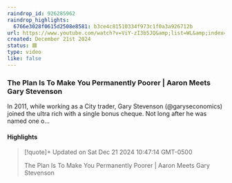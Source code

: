 ```yaml
---
raindrop_id: 926285962
raindrop_highlights:
  6766e3028f0615d2508e8581: b3ce4c81510334f973c1f0a3a926712b
url: https://www.youtube.com/watch?v=ViY-zI3b5JQ&amp;list=WL&amp;index=7&amp;t=285s
created: December 21st 2024
status: 🟥
type: video
like: false
---
```



### The Plan Is To Make You Permanently Poorer | Aaron Meets Gary Stevenson

In 2011, while working as a City trader, Gary Stevenson (@garyseconomics) joined the ultra rich with a single bonus cheque. Not long after he was named one o...

#### Highlights

> [!quote]+ Updated on Sat Dec 21 2024 10:47:14 GMT-0500
>
> The Plan Is To Make You Permanently Poorer | Aaron Meets Gary Stevenson
